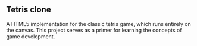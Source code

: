 ## Tetris clone

A HTML5 implementation for the classic tetris game, which runs entirely on the canvas.
This project serves as a primer for learning the concepts of game development.

